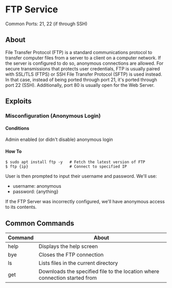 # FTP Service

Common Ports: 21, 22 (if through SSH)

## About

File Transfer Protocol (FTP) is a standard communications protocol to transfer computer files from a server to a client on a computer network. If the server is configured to do so, anonymous connections are allowed. For secure transmissions that protects user credentials, FTP is usually paired with SSL/TLS (FTPS) or SSH File Transfer Protocol (SFTP) is used instead. In that case, instead of being ported through port 21, it's ported through port 22 (SSH). Additionally, port 80 is usually open for the Web Server.

## Exploits

### Misconfiguration (Anonymous Login)

#### Conditions

Admin enabled (or didn't disable) anonymous login

#### How To

```shell
$ sudo apt install ftp -y   # Fetch the latest version of FTP
$ ftp {ip}                  # Connect to specified IP
```

User is then prompted to input their username and password. We'll use:
- username: anonymous
- password: {anything}

If the FTP Server was incorrectly configured, we'll have anonymous access to its contents.

## Common Commands

| Command | About                                                                      |
|---------|----------------------------------------------------------------------------|
| help    | Displays the help screen                                                   |
| bye     | Closes the FTP connection                                                  |
| ls      | Lists files in the current directory                                       |
| get     | Downloads the specified file to the location where connection started from |